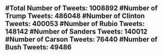 #Total Number of Tweets: 1008892 
#Number of Trump Tweets: 486048
#Number of Clinton Tweets: 400053
#Number of Rubio Tweets: 148142
#Number of Sanders Tweets: 140012
#Number of Carson Tweets: 76440
#Number of Bush Tweets: 49486
---
